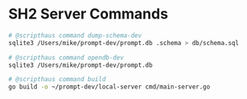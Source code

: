 # SH2 Server Commands

```bash
# @scripthaus command dump-schema-dev
sqlite3 /Users/mike/prompt-dev/prompt.db .schema > db/schema.sql
```

```bash
# @scripthaus command opendb-dev
sqlite3 /Users/mike/prompt-dev/prompt.db
```

```bash
# @scripthaus command build
go build -o ~/prompt-dev/local-server cmd/main-server.go
```
